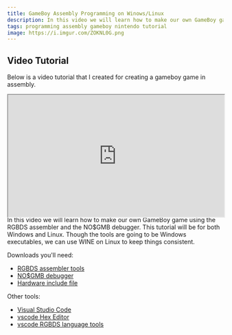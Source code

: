 ```yaml
---
title: GameBoy Assembly Programming on Winows/Linux
description: In this video we will learn how to make our own GameBoy game using the RGBDS assembler and the NO$GMB debugger. This tutorial will be for both Windows and Linux
tags: programming assembly gameboy nintendo tutorial
image: https://i.imgur.com/ZOKNL0G.png
---
```


## Video Tutorial
Below is a video tutorial that I created for creating a gameboy game in assembly.

<div style="width:100%;padding-top:56.25%;position:relative;">
<iframe id="lbry-iframe" style="min-width:100%;min-height:100%;position:absolute;top:0;" src="https://odysee.com/$/embed/gameboy-assembly-programming-part-1/922c0bd0d5e2118279478364b3a6e264894781d2?r=ADFyutPrdNN3xuY5hGCkWmLMoBoZopMg" allowfullscreen></iframe>
</div>
In this video we will learn how to make our own GameBoy game using the RGBDS assembler and the NO$GMB debugger. This tutorial will be for both Windows and Linux. Though the tools are going to be Windows executables, we can use WINE on Linux to keep things consistent.

Downloads you'll need:
- [RGBDS assembler tools](https://github.com/gbdev/rgbds/releases)
- [NO$GMB debugger](https://problemkaputt.de/gmb.htm)
- [Hardware include file](https://raw.githubusercontent.com/gbdev/hardware.inc/3082d5d5e92652024d39a1e0033245227c5acbbc/hardware.inc)

Other tools:
- [Visual Studio Code](https://code.visualstudio.com/)
- [vscode Hex Editor](https://marketplace.visualstudio.com/items?itemName=ms-vscode.hexeditor)
- [vscode RGBDS language tools](https://marketplace.visualstudio.com/items?itemName=donaldhays.rgbds-z80)
